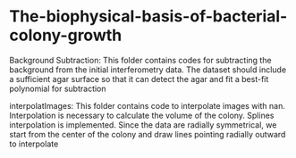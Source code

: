 # The-biophysical-basis-of-bacterial-colony-growth
Background Subtraction: This folder contains codes for subtracting the background from the initial interferometry data. The dataset should include a sufficient agar surface so that it can detect the agar and fit a best-fit polynomial for subtraction

interpolatImages: This folder contains code to interpolate images with nan. Interpolation is necessary to calculate the volume of the colony. Splines interpolation is implemented. Since the data are radially symmetrical, we start from the center of the colony and draw lines pointing radially outward to interpolate